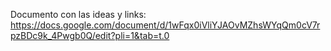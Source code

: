 Documento con las ideas y links: https://docs.google.com/document/d/1wFqx0iVliYJAOvMZhsWYqQm0cV7rpzBDc9k_4Pwgb0Q/edit?pli=1&tab=t.0
